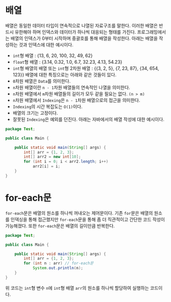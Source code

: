 # 배열
배열은 동일한 데이터 타입이 연속적으로 나열된 자료구조를 말한다. 이러한 배열은 반드시 유한해야 하며 인덱스와 데이터가 하나씩 대응되는 형태를 가진다.
프로그래밍에서는 배열의 인덱스가 0부터 시작하며 중괄호를 통해 배열을 작성한다. 아래는 배열을 작성하는 것과 인덱스에 대한 예시이다.
- `int`형 배열 : {13, 6, 20, 100, 32, 49, 62}
- `float`형 배열 : {3.14, 0.32, 1.0, 6.7, 32.23, 4.13, 54.23}
- `int`형 배열의 배열 또는 `int`형 2차원 배열 : {{3, 2, 5}, {7, 23, 87}, {34, 654, 123}}
배열에 대한 특징으로는 아래와 같은 것들이 있다.
- `0`차원 배열은 `Data`를 의미한다.
- `n`차원 배열이란 `n - 1`차원 배열들의 연속적인 나열을 의미한다.
- `n`차원 배열에서 `m`차원 배열들의 길이가 모두 같을 필요는 없다. `(n > m)`
- `n`차원 배열에서 `Indexing`은 `n - 1`차원 배열으로의 접근을 의미한다.
- `Indexing`의 시간 복잡도는 `O(1)`이다.
- 배열의 크기는 고정이다.
- 잘못된 `Indexing`은 예외를 던진다.
아래는 자바에서의 배열 작성에 대한 예시이다.
```java
package Test;

public class Main {

	public static void main(String[] args) {
		int[] arr = {1, 2, 3};
		int[] arr2 = new int[10];
		for (int i = 0; i < arr2.length; i++)
			arr2[i] = i;
	}
}
```
# for-each문
`for-each`문은 배열의 원소를 하나씩 꺼내오는 제어문이다. 기존 `for`문은 배열의 원소를 인덱싱을 통해 접근했지만 `for-each`문을 통해 좀 더 직관적이고 간단한 코드 작성이 가능해졌다. 또한 `for-each`문은 배열의 길이만큼 반복한다.

```java
package Test;

public class Main {

	public static void main(String[] args) {
		int[] arr = {1, 2, 3};
		for (int n : arr) // for-each문
			System.out.println(n);
	}
}
```

위 코드는 `int`형 변수 `n`에 `int`형 배열 `arr`의 원소를 하나씩 할당하여 실행하는 코드이다.